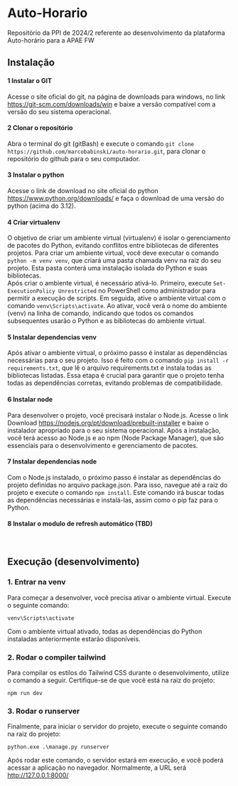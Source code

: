 # Auto-Horario
Repositório da PPI de 2024/2 referente ao desenvolvimento da plataforma Auto-horário para a APAE FW

## Instalação
#### 1 Instalar o GIT
Acesse o site oficial do git, na página de downloads para windows, no link  https://git-scm.com/downloads/win e baixe a versão compatível com a versão do seu sistema operacional. 
<br/>
#### 2 Clonar o repositório
Abra o terminal do git (gitBash) e execute o comando `git clone https://github.com/marcobabinski/auto-horario.git`, para clonar o repositório do github para o seu computador.
<br/>
#### 3 Instalar o python
Acesse o link de download no site oficial do python https://www.python.org/downloads/ e faça o download de uma versão do python (acima do 3.12).
<br/>
#### 4 Criar virtualenv
O objetivo de criar um ambiente virtual (virtualenv) é isolar o gerenciamento de pacotes do Python, evitando conflitos entre bibliotecas de diferentes projetos. Para criar um ambiente virtual, você deve executar o comando `python -m venv venv`, que criará uma pasta chamada venv na raiz do seu projeto. Esta pasta conterá uma instalação isolada do Python e suas bibliotecas.<br/>
    Após criar o ambiente virtual, é necessário ativá-lo. Primeiro, execute `Set-ExecutionPolicy Unrestricted` no PowerShell como administrador para permitir a execução de scripts. Em seguida, ative o ambiente virtual com o comando `venv\Scripts\activate`. Ao ativar, você verá o nome do ambiente (venv) na linha de comando, indicando que todos os comandos subsequentes usarão o Python e as bibliotecas do ambiente virtual.
<br/>
#### 5 Instalar dependencias venv
Após ativar o ambiente virtual, o próximo passo é instalar as dependências necessárias para o seu projeto. Isso é feito com o comando `pip install -r requirements.txt`, que lê o arquivo requirements.txt e instala todas as bibliotecas listadas. Essa etapa é crucial para garantir que o projeto tenha todas as dependências corretas, evitando problemas de compatibilidade.
<br/>
#### 6 Instalar node
Para desenvolver o projeto, você precisará instalar o Node.js. Acesse o link Download https://nodejs.org/pt/download/prebuilt-installer e baixe o instalador apropriado para o seu sistema operacional. Após a instalação, você terá acesso ao Node.js e ao npm (Node Package Manager), que são essenciais para o desenvolvimento e gerenciamento de pacotes.
<br/>
#### 7 Instalar dependencias node
Com o Node.js instalado, o próximo passo é instalar as dependências do projeto definidas no arquivo package.json. Para isso, navegue até a raiz do projeto e execute o comando `npm install`. Este comando irá buscar todas as dependências necessárias e instalá-las, assim como o pip faz para o Python.
<br/>
#### 8 Instalar o modulo de refresh automático (TBD)
<br/>

## Execução (desenvolvimento)

### 1. Entrar na venv

Para começar a desenvolver, você precisa ativar o ambiente virtual. Execute o seguinte comando:

`venv\Scripts\activate`

Com o ambiente virtual ativado, todas as dependências do Python instaladas anteriormente estarão disponíveis.

### 2. Rodar o compiler tailwind
Para compilar os estilos do Tailwind CSS durante o desenvolvimento, utilize o comando a seguir. Certifique-se de que você está na raiz do projeto:

`npm run dev` 

### 3. Rodar o runserver
Finalmente, para iniciar o servidor do projeto, execute o seguinte comando na raiz do projeto:

`python.exe .\manage.py runserver`

Após rodar este comando, o servidor estará em execução, e você poderá acessar a aplicação no navegador. Normalmente, a URL será http://127.0.0.1:8000/